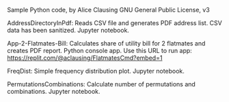 Sample Python code, by Alice Clausing
GNU General Public License, v3

AddressDirectoryInPdf: Reads CSV file and generates PDF address list. CSV data has been sanitized. Jupyter notebook.

App-2-Flatmates-Bill: Calculates share of utility bill for 2 flatmates and creates PDF report. Python console app.
Use this URL to run app: https://replit.com/@aclausing/FlatmatesCmd?embed=1

FreqDist: Simple frequency distribution plot. Jupyter notebook.

PermutationsCombinations: Calculate number of permutations and combinations. Jupyter notebook.
